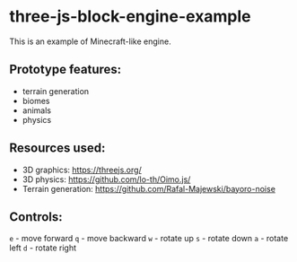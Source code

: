 # three-js-block-engine-example
This is an example of Minecraft-like engine.

## Prototype features:
* terrain generation
* biomes
* animals
* physics

## Resources used:
* 3D graphics: https://threejs.org/
* 3D physics: https://github.com/lo-th/Oimo.js/
* Terrain generation: https://github.com/Rafal-Majewski/bayoro-noise

## Controls:
`e` - move forward
`q` - move backward
`w` - rotate up
`s` - rotate down
`a` - rotate left
`d` - rotate right